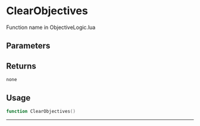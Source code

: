 # ClearObjectives
Function name in ObjectiveLogic.lua
## Parameters

## Returns
`none`
## Usage
```lua
function ClearObjectives()
```
---
